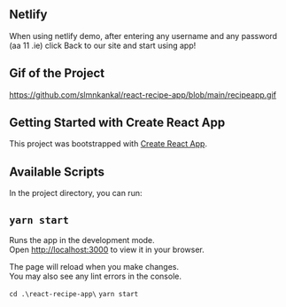## Netlify 
When using netlify demo, after entering any username and any password (aa 11 .ie) click Back to our site and start using app!

## Gif of the Project

https://github.com/slmnkankal/react-recipe-app/blob/main/recipeapp.gif

## Getting Started with Create React App

This project was bootstrapped with [Create React App](https://github.com/facebook/create-react-app).

## Available Scripts

In the project directory, you can run:

## `yarn start`

Runs the app in the development mode.\
Open [http://localhost:3000](http://localhost:3000) to view it in your browser.

The page will reload when you make changes.\
You may also see any lint errors in the console.

`cd .\react-recipe-app\`
`yarn start`
